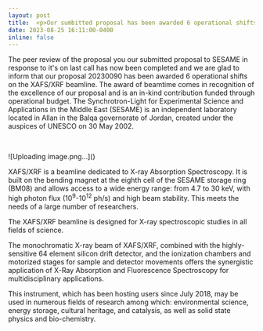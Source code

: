 ```yaml
---
layout: post
title:  <p>Our sumbitted proposal has been awarded 6 operational shifts on the XAFS/XRF beamline at <a href="https://www.sesame.org.jo/">SESAME Synchrotron</a></p>
date: 2023-08-25 16:11:00-0400
inline: false
---
```


<p>The peer review of the proposal you our submitted proposal to SESAME in response to it's on last call has now been completed and we are glad to inform that our proposal 20230090 has been awarded 6 operational shifts on the XAFS/XRF beamline. The award of beamtime comes in recognition of the excellence of our proposal and is an in-kind contribution funded through operational budget. The Synchrotron-Light for Experimental Science and Applications in the Middle East (SESAME) is an independent laboratory located in Allan in the Balqa governorate of Jordan, created under the auspices of UNESCO on 30 May 2002.</p>
<p>&nbsp;</p>
![Uploading image.png…]()


<p>XAFS/XRF is a beamline dedicated to X-ray Absorption Spectroscopy. It is built on the bending magnet at the eighth cell of the SESAME storage ring (BM08) and allows access to a wide energy range: from 4.7 to 30 keV, with high photon flux (10<sup>9</sup>-10<sup>12</sup>&nbsp;ph/s) and high beam stability. This meets the needs of a large number of researchers.</p>
<p>The XAFS/XRF beamline is designed for X-ray spectroscopic studies in all fields of science.</p>
<p>The monochromatic X-ray beam of XAFS/XRF, combined with the highly-sensitive 64 element silicon drift detector, and the ionization chambers and motorized stages for sample and detector movements offers the synergistic application of X-Ray Absorption and Fluorescence Spectroscopy for multidisciplinary applications.</p>
<p>This instrument, which has been hosting users since July 2018, may be used in numerous fields of research among which: environmental science, energy storage, cultural heritage, and catalysis, as well as solid state physics and bio-chemistry.&nbsp;</p>
